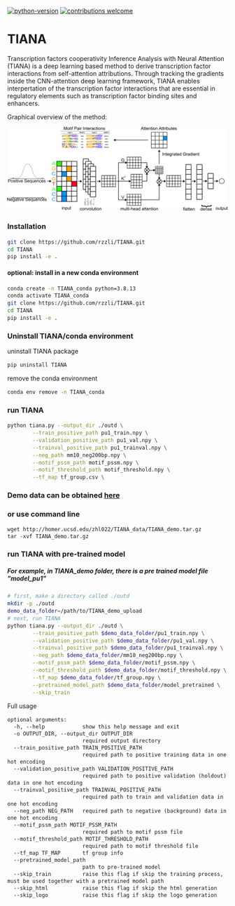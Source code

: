 [![python-version](https://img.shields.io/badge/python-3.9-blue.svg)](https://www.python.org/downloads/release/python-390/)
[![contributions welcome](https://img.shields.io/badge/contributions-welcome-brightgreen.svg?style=flat)](https://github.com/rzzli/tnasa/issues)

# TIANA
Transcription factors cooperativity Inference Analysis with Neural Attention (TIANA) is a deep learning based method to derive transcription factor interactions from self-attention attributions. Through tracking the gradients inside the CNN-attention deep learning framework, TIANA enables interpertation of the transcription factor interactions that are essential in regulatory elements such as transcription factor binding sites and enhancers.

Graphical overview of the method:

<p align="center">
<img src="https://github.com/rzzli/TIANA/blob/main/image/coverFig1A.jpg"  >
</p>


### Installation
```bash
git clone https://github.com/rzzli/TIANA.git
cd TIANA
pip install -e .
```
#### optional: install in a new conda environment
```bash
conda create -n TIANA_conda python=3.8.13
conda activate TIANA_conda
git clone https://github.com/rzzli/TIANA.git
cd TIANA
pip install -e .
```

### Uninstall TIANA/conda environment
uninstall TIANA package
```bash
pip uninstall TIANA
```
remove the conda environment
```bash
conda env remove -n TIANA_conda
```

### run TIANA
```bash
python tiana.py --output_dir ./outd \
        --train_positive_path pu1_train.npy \
        --validation_positive_path pu1_val.npy \
        --trainval_positive_path pu1_trainval.npy \
        --neg_path mm10_neg200bp.npy \
        --motif_pssm_path motif_pssm.npy \
        --motif_threshold_path motif_threshold.npy \
        --tf_map tf_group.csv \
```
### Demo data can be obtained [here](http://homer.ucsd.edu/zhl022/TIANA_data/TIANA_demo.tar.gz)
### or use command line
```
wget http://homer.ucsd.edu/zhl022/TIANA_data/TIANA_demo.tar.gz
tar -xvf TIANA_demo.tar.gz
```
### run TIANA with pre-trained model
##### For example, in TIANA_demo folder, there is a pre trained  model file "model_pu1"
```bash
# first, make a directory called ./outd
mkdir -p ./outd
demo_data_folder=/path/to/TIANA_demo_upload
# next, run TIANA
python tiana.py --output_dir ./outd \
        --train_positive_path $demo_data_folder/pu1_train.npy \
        --validation_positive_path $demo_data_folder/pu1_val.npy \
        --trainval_positive_path $demo_data_folder/pu1_trainval.npy \
        --neg_path $demo_data_folder/mm10_neg200bp.npy \
        --motif_pssm_path $demo_data_folder/motif_pssm.npy \
        --motif_threshold_path $demo_data_folder/motif_threshold.npy \
        --tf_map $demo_data_folder/tf_group.npy \
        --pretrained_model_path $demo_data_folder/model_pretrained \
        --skip_train 
```

Full usage
```
optional arguments:
  -h, --help            show this help message and exit
  -o OUTPUT_DIR, --output_dir OUTPUT_DIR
                        required output directory
  --train_positive_path TRAIN_POSITIVE_PATH
                        required path to positive training data in one hot encoding
  --validation_positive_path VALIDATION_POSITIVE_PATH
                        required path to positive validation (holdout) data in one hot encoding
  --trainval_positive_path TRAINVAL_POSITIVE_PATH
                        required path to train and validation data in one hot encoding
  --neg_path NEG_PATH   required path to negative (background) data in one hot encoding
  --motif_pssm_path MOTIF_PSSM_PATH
                        required path to motif pssm file
  --motif_threshold_path MOTIF_THRESHOLD_PATH
                        required path to motif threshold file
  --tf_map TF_MAP       tf group info
  --pretrained_model_path
                        path to pre-trained model
  --skip_train          raise this flag if skip the training process, must be used together with a pretrained model path
  --skip_html           raise this flag if skip the html generation
  --skip_logo           raise this flag if skip the logo generation
```
